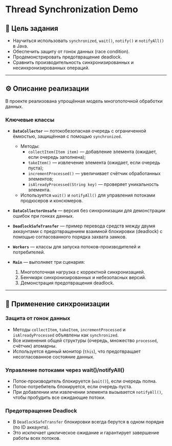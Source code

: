 # Thread Synchronization Demo

## 🎯 Цель задания
- Научиться использовать `synchronized`, `wait()`, `notify()` и `notifyAll()` в Java.
- Обеспечить защиту от гонок данных (race condition).
- Продемонстрировать предотвращение deadlock.
- Сравнить производительность синхронизированных и несинхронизированных операций.

---

## ⚙️ Описание реализации

В проекте реализована упрощённая модель многопоточной обработки данных.

### Ключевые классы
- **`DataCollector`** — потокобезопасная очередь с ограниченной ёмкостью, защищённая с помощью `synchronized`.
  - Методы:
    - `collectItem(Item item)` — добавление элемента (ожидает, если очередь заполнена);
    - `takeItem()` — извлечение элемента (ожидает, если очередь пуста);
    - `incrementProcessed()` — увеличивает счётчик обработанных элементов;
    - `isAlreadyProcessed(String key)` — проверяет уникальность элемента.
  - Используется `wait()` и `notifyAll()` для управления потоками продюсеров и консюмеров.

- **`DataCollectorUnsafe`** — версия без синхронизации для демонстрации ошибок при гонках данных.

- **`DeadlockSafeTransfer`** — пример перевода средств между двумя аккаунтами с предотвращением взаимной блокировки (deadlock) с помощью согласованного порядка захвата замков.

- **`Workers`** — классы для запуска потоков-производителей и потребителей.

- **`Main`** — выполняет три сценария:
  1. Многопоточная нагрузка с корректной синхронизацией.
  2. Бенчмарк синхронизированных и небезопасных версий.
  3. Демонстрация предотвращения deadlock.

---

## 🧩 Применение синхронизации

### Защита от гонок данных
- Методы `collectItem`, `takeItem`, `incrementProcessed` и `isAlreadyProcessed` объявлены как `synchronized`.
- Все изменения общей структуры (очередь, множество `processed`, счётчик) атомарны.
- Используется единый монитор (`this`), что предотвращает несогласованное состояние данных.

### Управление потоками через wait()/notifyAll()
- Поток-производитель блокируется (`wait()`), если очередь полна.
- Поток-потребитель блокируется, если очередь пуста.
- При добавлении или извлечении элемента вызывается `notifyAll()`, чтобы пробудить все ожидающие потоки.

### Предотвращение Deadlock
- В `DeadlockSafeTransfer` блокировки всегда берутся в одном порядке (по ID аккаунта).
- Это исключает циклическое ожидание и гарантирует завершение работы всех потоков.

